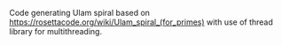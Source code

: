 Code generating Ulam spiral based on https://rosettacode.org/wiki/Ulam_spiral_(for_primes) with use of thread library for multithreading.
